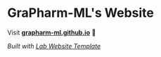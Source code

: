 
# GraPharm-ML's Website

Visit **[grapharm-ml.github.io](https://grapharm-ml.github.io)** 🚀

_Built with [Lab Website Template](https://greene-lab.gitbook.io/lab-website-template-docs)_

